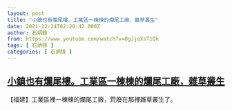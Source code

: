 ```yaml
---
layout: post
title: "小鎮也有爛尾樓。工業區一棟棟的爛尾工廠，雜草叢生"
date: 2021-12-24T02:20:42.000Z
author: 石炳鋒
from: https://www.youtube.com/watch?v=OgJjoXsT1Qk
tags: [ 石炳锋 ]
categories: [ 石炳锋 ]
---
```

<!--1640312442000-->
[小鎮也有爛尾樓。工業區一棟棟的爛尾工廠，雜草叢生](https://www.youtube.com/watch?v=OgJjoXsT1Qk)
------

<div>
【福建】工業區裡一棟棟的爛尾工廠，荒廢在那裡雜草叢生了。
</div>
